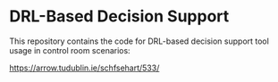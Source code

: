 # **DRL-Based Decision Support**

This repository contains the code for DRL-based decision support tool usage in control room scenarios: 

https://arrow.tudublin.ie/schfsehart/533/
